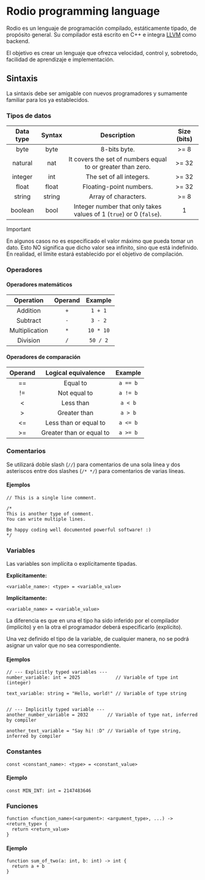 # Rodio programming language
Rodio es un lenguaje de programación compilado, estáticamente tipado, de propósito general. Su compilador está escrito en C++ e integra [LLVM](https://llvm.org/) como backend.

El objetivo es crear un lenguaje que ofrezca velocidad, control y, sobretodo, facilidad de aprendizaje e implementación.

## Sintaxis
La sintaxis debe ser amigable con nuevos programadores y sumamente familiar para los ya establecidos.

### Tipos de datos
| Data type | Syntax | Description | Size (bits)
| :---: | :---: | :---: | :---: |
| byte | byte | 8-bits byte. | >= 8 |
| natural | nat | It covers the set of numbers equal to or greater than zero. | >= 32 |
| integer | int | The set of all integers. | >= 32 |
| float | float | Floating-point numbers. | >= 32 |
| string | string | Array of characters. | >= 8 |
| boolean | bool | Integer number that only takes values of 1 (`true`) or 0 (`false`). | 1 |

> [!IMPORTANT]
> En algunos casos no es especificado el valor máximo que pueda tomar un dato. Esto NO significa que dicho valor sea infinito, sino que está indefinido. En realidad, el límite estará establecido por el objetivo de compilación.

### Operadores
#### Operadores matemáticos
| Operation | Operand | Example |
| :-------: | :-----: | :-----: |
| Addition | `+` | `1 + 1` |
| Subtract | `-` | `3 - 2` |
| Multiplication | `*` | `10 * 10` |
| Division | `/` | `50 / 2` |

#### Operadores de comparación
| Operand | Logical equivalence | Example |
| :-----: | :-----------------: | :-----: |
| == | Equal to | `a == b` |
| != | Not equal to | `a != b` |
| < | Less than | `a < b` |
| > | Greater than | `a > b` |
| <= | Less than or equal to | `a <= b` |
| >= | Greater than or equal to | `a >= b` |

### Comentarios
Se utilizará doble slash (`//`) para comentarios de una sola línea y dos asteriscos entre dos slashes (`/* */`) para comentarios de varias líneas.

#### Ejemplos
```rodio
// This is a single line comment.
```
```rodio
/*
This is another type of comment.
You can write multiple lines.

Be happy coding well documented powerful software! :)
*/
```

### Variables
Las variables son implícita o explícitamente tipadas.

**Explícitamente:**
```rodio
<variable_name>: <type> = <variable_value>
```

**Implícitamente:**
```rodio
<variable_name> = <variable_value>
```

La diferencia es que en una el tipo ha sido inferido por el compilador (implícito) y en la otra el programador deberá especificarlo (explícito).

Una vez definido el tipo de la variable, de cualquier manera, no se podrá asignar un valor que no sea correspondiente.

#### Ejemplos
```rodio
// --- Explicitly typed variables ---
number_variable: int = 2025             // Variable of type int (integer)

text_variable: string = "Hello, world!" // Variable of type string
```
```rodio

// --- Implicitly typed variable ---
another_number_variable = 2032       // Variable of type nat, inferred by compiler

another_text_variable = "Say hi! :D" // Variable of type string, inferred by compiler
```

### Constantes
```rodio
const <constant_name>: <type> = <constant_value>
```

#### Ejemplo
```rodio
const MIN_INT: int = 2147483646
```

### Funciones
```rodio
function <function_name>(<argument>: <argument_type>, ...) -> <return_type> {
  return <return_value>
}
```

#### Ejemplo
```rodio
function sum_of_two(a: int, b: int) -> int {
  return a + b
}
```
